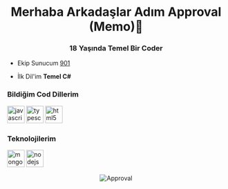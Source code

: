<h1 align="center">Merhaba Arkadaşlar Adım Approval (Memo)👋</h1>
<h3 align="center">18 Yaşında Temel Bir Coder</h3>

- Ekip Sunucum [901](https://discord.gg/U2gaMdhPnc)

- İlk Dil'im **Temel C#**

<h3>Bildiğim Cod Dillerim</h3>
<p align="left">

<img src="https://devicons.github.io/devicon/devicon.git/icons/javascript/javascript-original.svg" alt="javascript" width="40" height="40"/> 
<img src="https://devicons.github.io/devicon/devicon.git/icons/typescript/typescript-original.svg" alt="typescript" width="40" height="40"/>
<img src="https://devicons.github.io/devicon/devicon.git/icons/html5/html5-original-wordmark.svg" alt="html5" width="40" height="40"/> 
</p>
<h3>Teknolojilerim</h3>
<p align="left">

<img src="https://devicons.github.io/devicon/devicon.git/icons/mongodb/mongodb-original.svg" alt="mongodb" width="40" height="40"/> 
<img src="https://devicons.github.io/devicon/devicon.git/icons/nodejs/nodejs-original.svg" alt="nodejs" width="40" height="40"/> 

</p>

<p align="center"><img align="center" src="https://github-readme-stats.vercel.app/api/top-langs/?username=Approval-cyber&layout=compact" alt="Approval" /></p>
